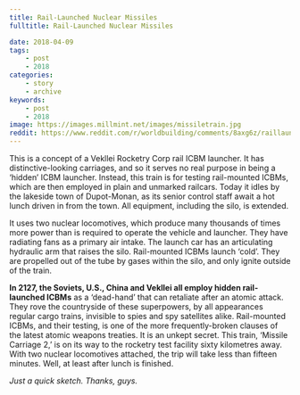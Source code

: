 ```yaml
---
title: Rail-Launched Nuclear Missiles
fulltitle: Rail-Launched Nuclear Missiles

date: 2018-04-09
tags:
    - post
    - 2018
categories:
    - story
    - archive
keywords:
    - post
    - 2018
image: https://images.millmint.net/images/missiletrain.jpg
reddit: https://www.reddit.com/r/worldbuilding/comments/8axg6z/raillaunched_nuclear_missiles/
---
```


This is a concept of a Vekllei Rocketry Corp rail ICBM launcher. It has distinctive-looking carriages, and so it serves no real purpose in being a ‘hidden’ ICBM launcher. Instead, this train is for testing rail-mounted ICBMs, which are then employed in plain and unmarked railcars. Today it idles by the lakeside town of Dupot-Monan, as its senior control staff await a hot lunch driven in from the town. All equipment, including the silo, is extended.

It uses two nuclear locomotives, which produce many thousands of times more power than is required to operate the vehicle and launcher. They have radiating fans as a primary air intake. The launch car has an articulating hydraulic arm that raises the silo. Rail-mounted ICBMs launch ‘cold’. They are propelled out of the tube by gases within the silo, and only ignite outside of the train.

**In 2127, the Soviets, U.S., China and Vekllei all employ hidden rail-launched ICBMs** as a ‘dead-hand’ that can retaliate after an atomic attack. They rove the countryside of these superpowers, by all appearances regular cargo trains, invisible to spies and spy satellites alike. Rail-mounted ICBMs, and their testing, is one of the more frequently-broken clauses of the latest atomic weapons treaties. It is an unkept secret. This train, ‘Missile Carriage 2,’ is on its way to the rocketry test facility sixty kilometres away. With two nuclear locomotives attached, the trip will take less than fifteen minutes. Well, at least after lunch is finished.

*Just a quick sketch. Thanks, guys.*
